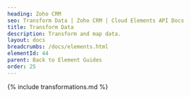 ```yaml
---
heading: Zoho CRM
seo: Transform Data | Zoho CRM | Cloud Elements API Docs
title: Transform Data
description: Transform and map data.
layout: docs
breadcrumbs: /docs/elements.html
elementId: 44
parent: Back to Element Guides
order: 25
---
```


{% include transformations.md %}
